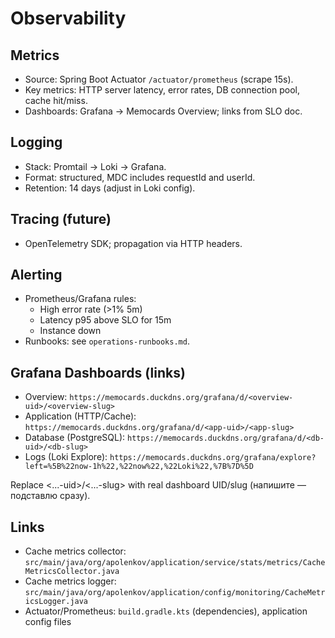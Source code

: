 # Observability

## Metrics
- Source: Spring Boot Actuator `/actuator/prometheus` (scrape 15s).
- Key metrics: HTTP server latency, error rates, DB connection pool, cache hit/miss.
- Dashboards: Grafana → Memocards Overview; links from SLO doc.

## Logging
- Stack: Promtail → Loki → Grafana.
- Format: structured, MDC includes requestId and userId.
- Retention: 14 days (adjust in Loki config).

## Tracing (future)
- OpenTelemetry SDK; propagation via HTTP headers.

## Alerting
- Prometheus/Grafana rules:
  - High error rate (>1% 5m)
  - Latency p95 above SLO for 15m
  - Instance down
- Runbooks: see `operations-runbooks.md`.

## Grafana Dashboards (links)
- Overview: `https://memocards.duckdns.org/grafana/d/<overview-uid>/<overview-slug>`
- Application (HTTP/Cache): `https://memocards.duckdns.org/grafana/d/<app-uid>/<app-slug>`
- Database (PostgreSQL): `https://memocards.duckdns.org/grafana/d/<db-uid>/<db-slug>`
- Logs (Loki Explore): `https://memocards.duckdns.org/grafana/explore?left=%5B%22now-1h%22,%22now%22,%22Loki%22,%7B%7D%5D`

Replace <...-uid>/<...-slug> with real dashboard UID/slug (напишите — подставлю сразу).

## Links
- Cache metrics collector: `src/main/java/org/apolenkov/application/service/stats/metrics/CacheMetricsCollector.java`
- Cache metrics logger: `src/main/java/org/apolenkov/application/config/monitoring/CacheMetricsLogger.java`
- Actuator/Prometheus: `build.gradle.kts` (dependencies), application config files
